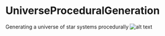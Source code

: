 # UniverseProceduralGeneration
Generating a universe of star systems procedurally
![alt text](https://github.com/khayne31/UniverseProceduralGeneration/blob/main/imgs/UniverseInitial.PNG)

